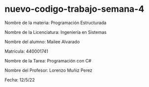 # nuevo-codigo-trabajo-semana-4

Nombre de la materia: Programación Estructurada

Nombre de la Licenciatura: Ingeniería en Sistemas

Nombre del alumno: Mailee Alvarado

Matrícula: 440001741

Nombre de la Tarea: Programación con C#

Nombre del Profesor: Lorenzo Muñiz Perez

Fecha: 12/5/22
